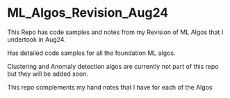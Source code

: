 # ML_Algos_Revision_Aug24

This Repo has code samples and notes from my Revision of ML Algos that I undertook in Aug24. 

Has detailed code samples for all the foundation ML algos. 

Clustering and Anomaly detection algos are currently not part of this repo but they will be added soon. 

This repo complements my hand notes that I have for each of the Algos
